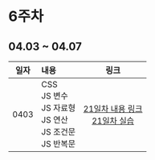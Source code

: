 # 6주차

## 04.03 ~ 04.07

|  일자   | 내용                                                   |                               링크                               |
|:-----:|:-----------------------------------------------------| :--------------------------------------------------------------: |
| 0403  | CSS<br>JS 변수<br>JS 자료형<br/>JS 연산<br>JS 조건문<br>JS 반복문 | [21일차 내용 링크](./day21/course)<br/>[21일차 실습](./day21/hw) |

